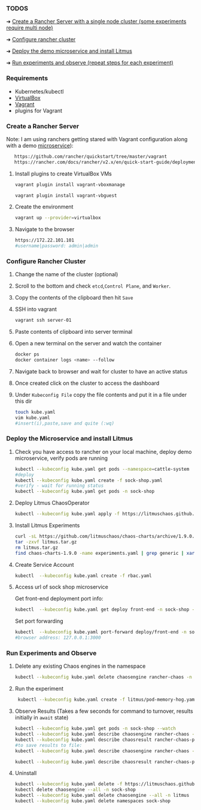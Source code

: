### TODOS
  ➜ [Create a Rancher Server with a single node cluster (some experiments require multi node)](#create-a-rancher-server)

  ➜ [Configure rancher cluster](#configure-rancher-cluster)

  ➜ [Deploy the demo microservice and install Litmus](#deploy-the-microservice-and-install-litmus)

  ➜ [Run experiments and observe (repeat steps for each experiment)](#run-experiments-and-observe)

### Requirements
- Kubernetes/kubectl
- [VirtualBox](https://www.virtualbox.org/wiki/Downloads)
- [Vagrant](https://www.vagrantup.com/docs/installation)
- plugins for Vagrant

### Create a Rancher Server 
Note: I am using ranchers getting stared  with Vagrant configuration along with a demo [microservice](https://github.com/microservices-demo/microservices-demo)): 
  ```BASH
     https://github.com/rancher/quickstart/tree/master/vagrant
     https://rancher.com/docs/rancher/v2.x/en/quick-start-guide/deployment/quickstart-vagrant/
  ```


1. Install plugins to create VirtualBox VMs
   
    ```BASH
    vagrant plugin install vagrant-vboxmanage

    vagrant plugin install vagrant-vbguest
    ```  

2. Create the environment 
   
    ```BASH
    vagrant up --provider=virtualbox
    ```
3. Navigate to the browser 
   
    ```BASH
    https://172.22.101.101
    #username|password: admin|admin
    ```


### Configure Rancher Cluster 

1. Change the name of the cluster (optional)
   
2. Scroll to the bottom and check `etcd`,`Control Plane`, and `Worker`.
   
3. Copy the contents of the clipboard then hit `Save`
   
4. SSH into vagrant
    ```BASH
    vagrant ssh server-01
    ```   
5. Paste contents of clipboard into server terminal
   
6. Open a new terminal on the server and watch the container
    ```BASH
    docker ps
    docker container logs <name> --follow
    ```
7. Navigate back to browser and wait for cluster to have an active status 
   
8. Once created click on the cluster to access the dashboard
   
9.  Under `Kubeconfig File` copy the file contents and put it in a file under this dir
    ```BASH
    touch kube.yaml
    vim kube.yaml 
    #insert(i),paste,save and quite (:wq)
    ```

### Deploy the Microservice and install Litmus

1. Check you have access to rancher on your local machine, deploy demo microservice, verify pods are running
   
    ```BASH
    kubectl --kubeconfig kube.yaml get pods --namespace=cattle-system
    #deploy
    kubectl --kubeconfig kube.yaml create -f sock-shop.yaml
    #verify - wait for running status
    kubectl --kubeconfig kube.yaml get pods -n sock-shop
    ```
2. Deploy Litmus ChaosOperator
   
    ```BASH
    kubectl --kubeconfig kube.yaml apply -f https://litmuschaos.github.io/litmus/litmus-operator-v1.9.0.yaml
    ```
3. Install Litmus Experiments
   
    ```BASH
    curl -sL https://github.com/litmuschaos/chaos-charts/archive/1.9.0.tar.gz -o litmus.tar.gz
    tar -zxvf litmus.tar.gz
    rm litmus.tar.gz
    find chaos-charts-1.9.0 -name experiments.yaml | grep generic | xargs kubectl --kubeconfig kube.yaml apply -n sock-shop -f
    ```
4. Create Service Account
   
    ```BASH
    kubectl  --kubeconfig kube.yaml create -f rbac.yaml
    ```
5. Access url of sock shop microservice

   Get front-end deployment port info:
    ```BASH
    kubectl  --kubeconfig kube.yaml get deploy front-end -n sock-shop -o jsonpath='{.spec.template.spec.containers[?(@.name == "front-end")].ports[0].containerPort}'
    ```
   Set port forwarding
    ```BASH
    kubectl  --kubeconfig kube.yaml port-forward deploy/front-end -n sock-shop 3000:8079
    #browser address: 127.0.0.1:3000
   ```
### Run Experiments and Observe

1. Delete any existing Chaos engines in the namespace

    ```BASH
    kubectl --kubeconfig kube.yaml delete chaosengine rancher-chaos -n sock-shop
    ```

2. Run the experiment 

   ```BASH
    kubectl --kubeconfig kube.yaml create -f litmus/pod-memory-hog.yaml -n sock-shop
    ```
3. Observe Results (Takes a few seconds for command to turnover, results initially in `await` state)

    ```BASH
   kubectl --kubeconfig kube.yaml get pods -n sock-shop --watch
    kubectl --kubeconfig kube.yaml describe chaosengine rancher-chaos -n sock-shop
    kubectl --kubeconfig kube.yaml describe chaosresult rancher-chaos-pod-memory-hog -n sock-shop
    #to save results to file: 
    kubectl --kubeconfig kube.yaml describe chaosengine rancher-chaos -n sock-shop > litmus-results/chaosengine-pod-memory-hog.txt

    kubectl --kubeconfig kube.yaml describe chaosresult rancher-chaos-pod-memory-hog -n sock-shop > litmus-results/chaosresult-pod-memory-hog.txt
    ```
4. Uninstall

    ```BASH
    kubectl --kubeconfig kube.yaml delete -f https://litmuschaos.github.io/litmus/litmus-operator-v1.9.0.yaml
    kubectl delete chaosengine --all -n sock-shop
    kubectl --kubeconfig kube.yaml delete chaosengine --all -n litmus
    kubectl --kubeconfig kube.yaml delete namespaces sock-shop
    ```


